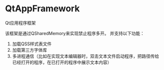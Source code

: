 # QtAppFramework
Qt应用程序框架

该框架是通过QSharedMemory来实现禁止程序多开。
并支持以下功能：
1. 加载QSS样式表文件
2. 加载第三方字体库
3. 多进程通信（比如在实现文本编辑器时，双击文本文件启动程序，把路径传给已经打开的程序，在已打开的程序中展示文本内容）
